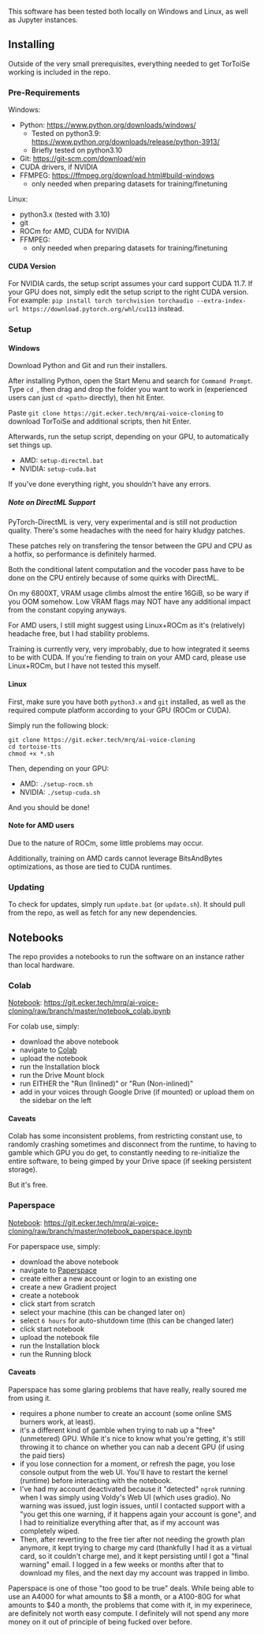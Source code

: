 This software has been tested both locally on Windows and Linux, as well as Jupyter instances.

## Installing

Outside of the very small prerequisites, everything needed to get TorToiSe working is included in the repo.

### Pre-Requirements

Windows:
* Python: https://www.python.org/downloads/windows/
	- Tested on python3.9: https://www.python.org/downloads/release/python-3913/
    - Briefly tested on python3.10
* Git: https://git-scm.com/download/win
* CUDA drivers, if NVIDIA
* FFMPEG: https://ffmpeg.org/download.html#build-windows
	- only needed when preparing datasets for training/finetuning

Linux:
* python3.x (tested with 3.10)
* git
* ROCm for AMD, CUDA for NVIDIA
* FFMPEG:
	- only needed when preparing datasets for training/finetuning

#### CUDA Version

For NVIDIA cards, the setup script assumes your card support CUDA 11.7. If your GPU does not, simply edit the setup script to the right CUDA version. For example: `pip install torch torchvision torchaudio --extra-index-url https://download.pytorch.org/whl/cu113` instead.

### Setup

#### Windows

Download Python and Git and run their installers.

After installing Python, open the Start Menu and search for `Command Prompt`. Type `cd `, then drag and drop the folder you want to work in (experienced users can just `cd <path>` directly), then hit Enter.

Paste `git clone https://git.ecker.tech/mrq/ai-voice-cloning` to download TorToiSe and additional scripts, then hit Enter.

Afterwards, run the setup script, depending on your GPU, to automatically set things up.
* AMD: `setup-directml.bat`
* NVIDIA: `setup-cuda.bat`

If you've done everything right, you shouldn't have any errors.

##### Note on DirectML Support

PyTorch-DirectML is very, very experimental and is still not production quality. There's some headaches with the need for hairy kludgy patches.

These patches rely on transfering the tensor between the GPU and CPU as a hotfix, so performance is definitely harmed.

Both the conditional latent computation and the vocoder pass have to be done on the CPU entirely because of some quirks with DirectML.

On my 6800XT, VRAM usage climbs almost the entire 16GiB, so be wary if you OOM somehow. Low VRAM flags may NOT have any additional impact from the constant copying anyways.

For AMD users, I still might suggest using Linux+ROCm as it's (relatively) headache free, but I had stability problems.

Training is currently very, very improbably, due to how integrated it seems to be with CUDA. If you're fiending to train on your AMD card, please use Linux+ROCm, but I have not tested this myself.

#### Linux

First, make sure you have both `python3.x` and `git` installed, as well as the required compute platform according to your GPU (ROCm or CUDA).

Simply run the following block:

```
git clone https://git.ecker.tech/mrq/ai-voice-cloning
cd tortoise-tts
chmod +x *.sh
```

Then, depending on your GPU:
* AMD: `./setup-rocm.sh`
* NVIDIA: `./setup-cuda.sh`

And you should be done!

#### Note for AMD users

Due to the nature of ROCm, some little problems may occur.

Additionally, training on AMD cards cannot leverage BitsAndBytes optimizations, as those are tied to CUDA runtimes.

### Updating

To check for updates, simply run `update.bat` (or `update.sh`). It should pull from the repo, as well as fetch for any new dependencies.

## Notebooks

The repo provides a notebooks to run the software on an instance rather than local hardware.

### Colab
[Notebook](https://git.ecker.tech/mrq/ai-voice-cloning/raw/branch/master/notebook_colab.ipynb): https://git.ecker.tech/mrq/ai-voice-cloning/raw/branch/master/notebook_colab.ipynb

For colab use, simply:
* download the above notebook
* navigate to [Colab](https://colab.research.google.com/)
* upload the notebook
* run the Installation block
* run the Drive Mount block
* run EITHER the "Run (Inlined)" or "Run (Non-inlined)"
* add in your voices through Google Drive (if mounted) or upload them on the sidebar on the left

#### Caveats

Colab has some inconsistent problems, from restricting constant use, to randomly crashing sometimes and disconnect from the runtime, to having to gamble which GPU you do get, to constantly needing to re-initialize the entire software, to being gimped by your Drive space (if seeking persistent storage).

But it's free.

### Paperspace
[Notebook](https://git.ecker.tech/mrq/ai-voice-cloning/raw/branch/master/notebook_paperspace.ipynb): https://git.ecker.tech/mrq/ai-voice-cloning/raw/branch/master/notebook_paperspace.ipynb

For paperspace use, simply:
* download the above notebook
* navigate to [Paperspace](https://www.paperspace.com/)
* create either a new account or login to an existing one
* create a new Gradient project
* create a notebook
* click start from scratch
* select your machine (this can be changed later on)
* select `6 hours` for auto-shutdown time (this can be changed later)
* click start notebook
* upload the notebook file
* run the Installation block
* run the Running block

#### Caveats

Paperspace has some glaring problems that have really, really soured me from using it.
* requires a phone number to create an account (some online SMS burners work, at least).
* it's a different kind of gamble when trying to nab up a "free" (unmetered) GPU. While it's nice to know what you're getting, it's still throwing it to chance on whether you can nab a decent GPU (if using the paid tiers)
* if you lose connection for a moment, or refresh the page, you lose console output from the web UI. You'll have to restart the kernel (runtime) before interacting with the notebook.
* I've had my account deactivated because it "detected" `ngrok` running when I was simply using Voldy's Web UI (which uses gradio). No warning was issued, just login issues, until I contacted support with a "you get this one warning, if it happens again your account is gone", and I had to reinitialize everything after that, as if my account was completely wiped.
* Then, after reverting to the free tier after not needing the growth plan anymore, it kept trying to charge my card (thankfully I had it as a virtual card, so it couldn't charge me), and it kept persisting until I got a "final warning" email. I logged in a few weeks or months after that to download my files, and the next day my account was trapped in limbo.

Paperspace is one of those "too good to be true" deals. While being able to use an A4000 for what amounts to $8 a month, or a A100-80G for what amounts to $40 a month, the problems that come with it, in my experinece, are definitely not worth easy compute. I definitely will not spend any more money on it out of principle of being fucked over before.